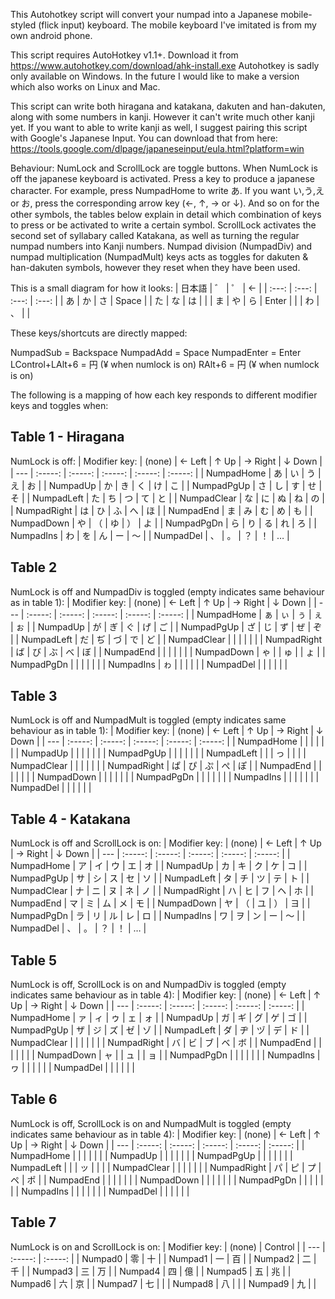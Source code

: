 This Autohotkey script will convert your numpad into a Japanese mobile-styled (flick input) keyboard. 
The mobile keyboard I've imitated is from my own android phone.

This script requires AutoHotkey v1.1+. Download it from https://www.autohotkey.com/download/ahk-install.exe
Autohotkey is sadly only available on Windows. In the future I would like to make a version which also works on Linux and Mac.

This script can write both hiragana and katakana, dakuten and han-dakuten, along with some numbers in kanji. However it can't write much other kanji yet.
If you want to able to write kanji as well, I suggest pairing this script with Google's Japanese Input. You can download that from here: 
https://tools.google.com/dlpage/japaneseinput/eula.html?platform=win

Behaviour: 
NumLock and ScrollLock are toggle buttons. When NumLock is off the japanese keyboard is activated. 
Press a key to produce a japanese character. For example, press NumpadHome to write あ. If you want い,う,え or お, 
press the corresponding arrow key (←, ↑, → or ↓). And so on for the other symbols, the tables below explain in detail 
which combination of keys to press or be activated to write a certain symbol.
ScrollLock activates the second set of syllabary called Katakana, as well as turning the regular numpad numbers into Kanji numbers.
Numpad division (NumpadDiv) and numpad multiplication (NumpadMult) keys acts as toggles for dakuten & han-dakuten symbols, 
however they reset when they have been used. 

This is a small diagram for how it looks:
| 日本語 | ゛ | ゜ | ← |
| :---: | :---: | :---: | :---: |
| あ | か | さ | Space |
| た | な | は |  |
| ま | や | ら | Enter |
|  | わ | 、 |  |
	  
These keys/shortcuts are directly mapped:

NumpadSub 		= Backspace
NumpadAdd 		= Space
NumpadEnter 		= Enter
LControl+LAlt+6		= 円 (¥ when numlock is on)
RAlt+6			= 円 (¥ when numlock is on)

The following is a mapping of how each key responds to different modifier keys and toggles when:

## Table 1 - Hiragana

NumLock is off:
| Modifier key: | (none) | ← Left | ↑ Up | → Right | ↓ Down |
| --- | :-----: | :-----: | :-----: | :-----: | :-----: |
| NumpadHome | あ | い | う | え | お |
| NumpadUp | か | き | く | け | こ |
| NumpadPgUp | さ | し | す | せ | そ |
| NumpadLeft | た | ち | つ | て | と |
| NumpadClear | な | に | ぬ | ね | の |
| NumpadRight | は | ひ | ふ | へ | ほ |
| NumpadEnd | ま | み | む | め | も |
| NumpadDown | や | （ | ゆ | ） | よ |
| NumpadPgDn | ら | り | る | れ | ろ |
| NumpadIns | わ | を | ん | ー | 〜 |
| NumpadDel | 、 | 。 | ？ | ！ | … |


## Table  2

NumLock is off and NumpadDiv is toggled (empty indicates same behaviour as in table 1):
| Modifier key: | (none) | ← Left | ↑ Up | → Right | ↓ Down |
| --- | :-----: | :-----: | :-----: | :-----: | :-----: |
| NumpadHome | ぁ | ぃ | ぅ | ぇ | ぉ |
| NumpadUp | が | ぎ | ぐ | げ | ご |
| NumpadPgUp | ざ | じ | ず | ぜ | ぞ |
| NumpadLeft | だ | ぢ | づ | で | ど |
| NumpadClear |   |   |   |   |   |
| NumpadRight | ば | び | ぶ | べ | ぼ |
| NumpadEnd |   |   |   |   |   |
| NumpadDown | ゃ |   | ゅ |   | ょ |
| NumpadPgDn |   |   |   |   |   |
| NumpadIns | ゎ |   |   |   |   |
| NumpadDel |   |   |   |   |   |

## Table  3
NumLock is off and NumpadMult is toggled (empty indicates same behaviour as in table 1):
| Modifier key: | (none) | ← Left | ↑ Up | → Right | ↓ Down |
| --- | :-----: | :-----: | :-----: | :-----: | :-----: |
| NumpadHome |  |  |  |  |  |
| NumpadUp |  |  |  |  |  |
| NumpadPgUp |  |  |  |  |  |
| NumpadLeft |  |  | っ |  |  |
| NumpadClear |   |   |   |   |   |
| NumpadRight | ぱ | ぴ | ぷ | ぺ | ぽ |
| NumpadEnd |   |   |   |   |   |
| NumpadDown |  |   |  |   |  |
| NumpadPgDn |   |   |   |   |   |
| NumpadIns |  |   |   |   |   |
| NumpadDel |   |   |   |   |   |

## Table  4 - Katakana
NumLock is off and ScrollLock is on:
| Modifier key: | (none) | ← Left | ↑ Up | → Right | ↓ Down |
| --- | :-----: | :-----: | :-----: | :-----: | :-----: |
| NumpadHome | ア | イ | ウ | エ | オ |
| NumpadUp | カ | キ | ク | ケ | コ |
| NumpadPgUp | サ | シ | ス | セ | ソ |
| NumpadLeft | タ | チ | ツ | テ | ト |
| NumpadClear | ナ | ニ | ヌ | ネ | ノ |
| NumpadRight | ハ | ヒ | フ | ヘ | ホ |
| NumpadEnd | マ | ミ | ム | メ | モ |
| NumpadDown | ヤ | （ | ユ | ） | ヨ |
| NumpadPgDn | ラ | リ | ル | レ | ロ |
| NumpadIns | ワ | ヲ | ン | ー | 〜 |
| NumpadDel | 、 | 。 | ？ | ！ | … |

## Table  5
NumLock is off, ScrollLock is on and NumpadDiv is toggled (empty indicates same behaviour as in table 4):
| Modifier key: | (none) | ← Left | ↑ Up | → Right | ↓ Down |
| --- | :-----: | :-----: | :-----: | :-----: | :-----: |
| NumpadHome | ァ | ィ | ゥ | ェ | ォ |
| NumpadUp | ガ | ギ | グ | ゲ | ゴ |
| NumpadPgUp | ザ | ジ | ズ | ゼ | ゾ |
| NumpadLeft | ダ | ヂ | ヅ | デ | ド |
| NumpadClear |   |   |   |   |   |
| NumpadRight | バ | ビ | ブ | ベ | ボ |
| NumpadEnd |   |   |   |   |   |
| NumpadDown | ャ |   | ュ |   | ョ |
| NumpadPgDn |   |   |   |   |   |
| NumpadIns | ヮ |   |   |   |   |
| NumpadDel |   |   |   |   |   |		

## Table  6
NumLock is off, ScrollLock is on and NumpadMult is toggled (empty indicates same behaviour as in table 4):
| Modifier key: | (none) | ← Left | ↑ Up | → Right | ↓ Down |
| --- | :-----: | :-----: | :-----: | :-----: | :-----: |
| NumpadHome |  |  |  |  |  |
| NumpadUp |  |  |  |  |  |
| NumpadPgUp |  |  |  |  |  |
| NumpadLeft |  |  | ッ |  |  |
| NumpadClear |   |   |   |   |   |
| NumpadRight | パ | ピ | プ | ペ | ポ |
| NumpadEnd |   |   |   |   |   |
| NumpadDown |  |   |  |   |  |
| NumpadPgDn |   |   |   |   |   |
| NumpadIns |  |   |   |   |   |
| NumpadDel |   |   |   |   |   |

## Table  7
NumLock is on and ScrollLock is on:
| Modifier key: | (none) | Control |
| --- | :-----: | :-----: |
| Numpad0 | 零 | 十 |
| Numpad1 | 一 | 百 |
| Numpad2 | 二 | 千 |
| Numpad3 | 三 | 万 |
| Numpad4 | 四 | 億 |
| Numpad5 | 五 | 兆 |
| Numpad6 | 六 | 京 |
| Numpad7 | 七 |  |
| Numpad8 | 八 |  |
| Numpad9 | 九 |  |
